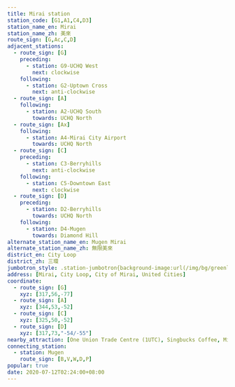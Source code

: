 ```yaml
---
title: Mirai station
station_code: [G1,A1,C4,D3]
station_name_en: Mirai
station_name_zh: 美來
route_sign: [G,Ac,C,D]
adjacent_stations:
  - route_sign: [G]
    preceding:
      - station: G9-UCHQ West
        next: clockwise
    following:
      - station: G2-Uptown Cross
        next: anti-clockwise
  - route_sign: [A]
    following:
      - station: A2-UCHQ South
        towards: UCHQ North
  - route_sign: [Ax]
    following:
      - station: A4-Mirai City Airport
        towards: UCHQ North
  - route_sign: [C]
    preceding:
      - station: C3-Berryhills
        next: anti-clockwise
    following:
      - station: C5-Downtown East
        next: clockwise
  - route_sign: [D]
    preceding:
      - station: D2-Berryhills
        towards: UCHQ North
    following:
      - station: D4-Mugen
        towards: Diamond Hill
alternate_station_name_en: Mugen Mirai
alternate_station_name_zh: 無限美來
district_en: City Loop
district_zh: 三環
jumbotron_style: .station-jumbotron{background-image:url(/img/bg/greenline.png),url(/img/bg/airportline.png),url(/img/bg/airportexpress.png),url(/img/bg/cityloopline.png),url(/img/bg/diamondline.png);background-repeat:no-repeat;background-size:100% 10px,50% 10px,50% 10px,100% 10px,100% 10px;background-position:0 70px,right 100px,right 130px,0 160px,0 190px}
address: [Mirai, City Loop, City of Mirai, United Cities]
coordinate:
  - route_sign: [G]
    xyz: [317,56,-77]
  - route_sign: [A]
    xyz: [344,53,-52]
  - route_sign: [C]
    xyz: [325,50,-52]
  - route_sign: [D]
    xyz: [317,73,"-54/-55"]
nearby_attraction: [One Union Trade Centre (1UTC), Singbucks Coffee, Mirai Tower, Central Clock Tower, Fhoenix Hill Aviary]
connecting_station:
  - station: Mugen
    route_sign: [B,V,W,D,P]
popular: true
date: 2020-07-12T02:24:00+08:00
---
```


